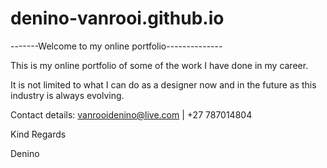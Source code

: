 denino-vanrooi.github.io
========================

-------Welcome to my online portfolio--------------



This is my online portfolio of some of the work I have done in my career.



It is not limited to what I can do as a designer now and in the future as 
this industry is always evolving.





Contact details: vanrooidenino@live.com | +27 787014804




Kind Regards


Denino
